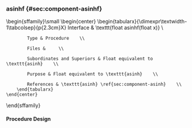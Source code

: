### asinhf {#sec:component-asinhf}

\begin{sffamily}\small
	\begin{center}
		\begin{tabularx}{\dimexpr\textwidth-1\tabcolsep}{p{2.3cm}X}
			Interface       & \texttt{float asinhf(float x)} \\ 
			
			Type & Procedure    \\ 
			
			Files &     \\ 
			
			Subordinates and Superiors & Float equivalent to \texttt{asinh}    \\ 
			
			Purpose & Float equivalent to \texttt{asinh}    \\ 
			
			References & \texttt{asinh} \ref{sec:component-asinh}    \\ 
		\end{tabularx}
	\end{center}
\end{sffamily}

#### Procedure Design
